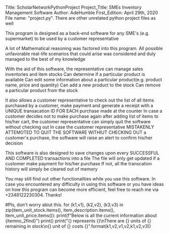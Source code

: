 Title: ScholarNetworkPythonProject
Project_Title: SMEs Inventory Management Software
Author: AdeHumble
First_Edition: April 29th, 2020
File name: "project.py". There are other unrelated python project files as well

This program is designed as a back-end software for any SME's (e.g. supermarket) to be used by a customer representative


A lot of Mathematical reasoning was factored into this program. All possible unfavorable real-life scenarios that could arise was considered and duly managed to the best of my knowledge


With the aid of this software, the representative can manage sales inventories and item stocks
	Can determine if a particular product is available
	Can edit some information about a particular product(e.g. product name, price and quantity)
	Can add a new product to the stock
	Can remove a particular product from the stock


It also allows a customer representative to check out the list of all items purchased by a customer, make payment and generate a receipt with a UNIQUE transacation ID FOR EACH purchase made at the counter
	In case a customer decides not to make purchase again after adding list of items to his/her cart, the customer representative can simply quit the software without checking out
	In case the customer representative MISTAKENLY ATTEMOTED TO QUIT THE SOFTWARE WITHIUT CHECKING OUT a customer's purchase, the software will raise an alert to confirm his/her decision


This software is also designed to save changes upon every SUCCESSFUL AND COMPLETED transactions into a file
	The file will only get updated if a customer make payment for his/her purchase
	If not, all the transcation history will simply be cleared out of memory


You may still find out other functionalities while you use this software. In case you encountered any difficulty in using this software or you have ideas on how this program can become more efficient, feel free to reach me via +2348122230304. Thanks!


#Pls, don't worry abiut this. 
for (k1,v1), (k2,v2), (k3,v3) in zip(item_unit_stock.items(), item_description.items(), item_unit_price.items()):
    			print(f"Below is all the current information about {itemno_2find}")
    			print()
    			print("{} represents {}\nThere are {} units of {} remaining in stock\n{} unit of {} costs {}".format(k1,v2,v1,v2,k1,v2,v3))